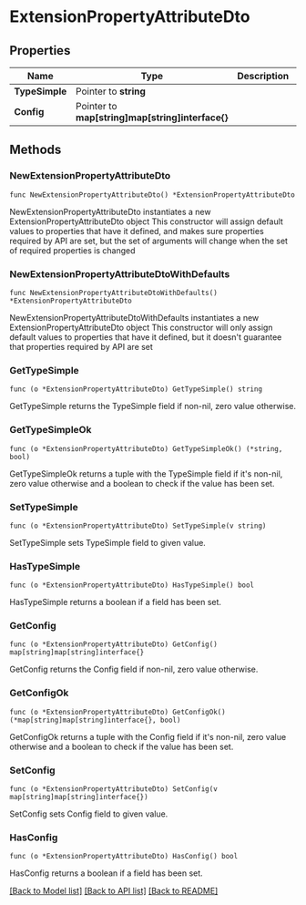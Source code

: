 # ExtensionPropertyAttributeDto

## Properties

Name | Type | Description | Notes
------------ | ------------- | ------------- | -------------
**TypeSimple** | Pointer to **string** |  | [optional] 
**Config** | Pointer to **map[string]map[string]interface{}** |  | [optional] 

## Methods

### NewExtensionPropertyAttributeDto

`func NewExtensionPropertyAttributeDto() *ExtensionPropertyAttributeDto`

NewExtensionPropertyAttributeDto instantiates a new ExtensionPropertyAttributeDto object
This constructor will assign default values to properties that have it defined,
and makes sure properties required by API are set, but the set of arguments
will change when the set of required properties is changed

### NewExtensionPropertyAttributeDtoWithDefaults

`func NewExtensionPropertyAttributeDtoWithDefaults() *ExtensionPropertyAttributeDto`

NewExtensionPropertyAttributeDtoWithDefaults instantiates a new ExtensionPropertyAttributeDto object
This constructor will only assign default values to properties that have it defined,
but it doesn't guarantee that properties required by API are set

### GetTypeSimple

`func (o *ExtensionPropertyAttributeDto) GetTypeSimple() string`

GetTypeSimple returns the TypeSimple field if non-nil, zero value otherwise.

### GetTypeSimpleOk

`func (o *ExtensionPropertyAttributeDto) GetTypeSimpleOk() (*string, bool)`

GetTypeSimpleOk returns a tuple with the TypeSimple field if it's non-nil, zero value otherwise
and a boolean to check if the value has been set.

### SetTypeSimple

`func (o *ExtensionPropertyAttributeDto) SetTypeSimple(v string)`

SetTypeSimple sets TypeSimple field to given value.

### HasTypeSimple

`func (o *ExtensionPropertyAttributeDto) HasTypeSimple() bool`

HasTypeSimple returns a boolean if a field has been set.

### GetConfig

`func (o *ExtensionPropertyAttributeDto) GetConfig() map[string]map[string]interface{}`

GetConfig returns the Config field if non-nil, zero value otherwise.

### GetConfigOk

`func (o *ExtensionPropertyAttributeDto) GetConfigOk() (*map[string]map[string]interface{}, bool)`

GetConfigOk returns a tuple with the Config field if it's non-nil, zero value otherwise
and a boolean to check if the value has been set.

### SetConfig

`func (o *ExtensionPropertyAttributeDto) SetConfig(v map[string]map[string]interface{})`

SetConfig sets Config field to given value.

### HasConfig

`func (o *ExtensionPropertyAttributeDto) HasConfig() bool`

HasConfig returns a boolean if a field has been set.


[[Back to Model list]](../README.md#documentation-for-models) [[Back to API list]](../README.md#documentation-for-api-endpoints) [[Back to README]](../README.md)



